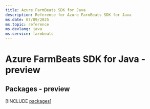 ```yaml
---
title: Azure FarmBeats SDK for Java
description: Reference for Azure FarmBeats SDK for Java
ms.date: 07/09/2025
ms.topic: reference
ms.devlang: java
ms.service: farmbeats
---
```

# Azure FarmBeats SDK for Java - preview
## Packages - preview
[!INCLUDE [packages](farmbeats-index.md)]